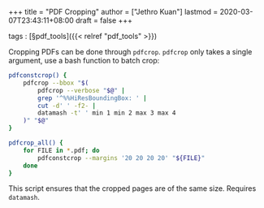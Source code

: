 +++
title = "PDF Cropping"
author = ["Jethro Kuan"]
lastmod = 2020-03-07T23:43:11+08:00
draft = false
+++

tags
: [§pdf\_tools]({{< relref "pdf_tools" >}})

Cropping PDFs can be done through `pdfcrop`. `pdfcrop` only takes a
single argument, use a bash function to batch crop:

```bash
pdfconstcrop() {
    pdfcrop --bbox "$(
        pdfcrop --verbose "$@" |
        grep '^%%HiResBoundingBox: ' |
        cut -d' ' -f2- |
        datamash -t' ' min 1 min 2 max 3 max 4
    )" "$@"
}

pdfcrop_all() {
    for FILE in *.pdf; do
        pdfconstcrop --margins '20 20 20 20' "${FILE}"
    done
}
```

This script ensures that the cropped pages are of the same size.
Requires `datamash`.
